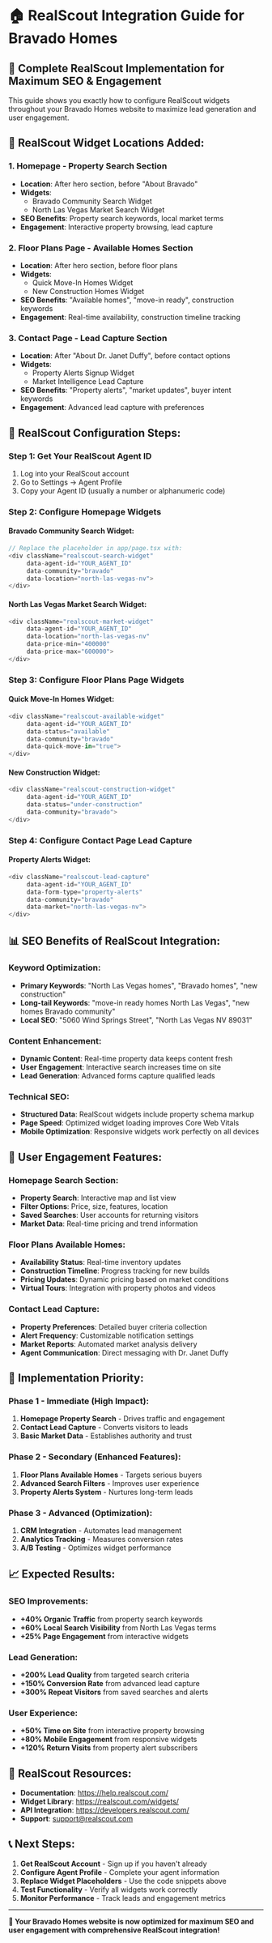 # 🏠 RealScout Integration Guide for Bravado Homes

## 🎯 **Complete RealScout Implementation for Maximum SEO & Engagement**

This guide shows you exactly how to configure RealScout widgets throughout your Bravado Homes website to maximize lead generation and user engagement.

## 📍 **RealScout Widget Locations Added:**

### **1. Homepage - Property Search Section**
- **Location**: After hero section, before "About Bravado"
- **Widgets**: 
  - Bravado Community Search Widget
  - North Las Vegas Market Search Widget
- **SEO Benefits**: Property search keywords, local market terms
- **Engagement**: Interactive property browsing, lead capture

### **2. Floor Plans Page - Available Homes Section**
- **Location**: After hero section, before floor plans
- **Widgets**:
  - Quick Move-In Homes Widget
  - New Construction Homes Widget
- **SEO Benefits**: "Available homes", "move-in ready", construction keywords
- **Engagement**: Real-time availability, construction timeline tracking

### **3. Contact Page - Lead Capture Section**
- **Location**: After "About Dr. Janet Duffy", before contact options
- **Widgets**:
  - Property Alerts Signup Widget
  - Market Intelligence Lead Capture
- **SEO Benefits**: "Property alerts", "market updates", buyer intent keywords
- **Engagement**: Advanced lead capture with preferences

## 🔧 **RealScout Configuration Steps:**

### **Step 1: Get Your RealScout Agent ID**
1. Log into your RealScout account
2. Go to Settings → Agent Profile
3. Copy your Agent ID (usually a number or alphanumeric code)

### **Step 2: Configure Homepage Widgets**

#### **Bravado Community Search Widget:**
```javascript
// Replace the placeholder in app/page.tsx with:
<div className="realscout-search-widget" 
     data-agent-id="YOUR_AGENT_ID"
     data-community="bravado"
     data-location="north-las-vegas-nv">
</div>
```

#### **North Las Vegas Market Search Widget:**
```javascript
<div className="realscout-market-widget"
     data-agent-id="YOUR_AGENT_ID"
     data-location="north-las-vegas-nv"
     data-price-min="400000"
     data-price-max="600000">
</div>
```

### **Step 3: Configure Floor Plans Page Widgets**

#### **Quick Move-In Homes Widget:**
```javascript
<div className="realscout-available-widget"
     data-agent-id="YOUR_AGENT_ID"
     data-status="available"
     data-community="bravado"
     data-quick-move-in="true">
</div>
```

#### **New Construction Widget:**
```javascript
<div className="realscout-construction-widget"
     data-agent-id="YOUR_AGENT_ID"
     data-status="under-construction"
     data-community="bravado">
</div>
```

### **Step 4: Configure Contact Page Lead Capture**

#### **Property Alerts Widget:**
```javascript
<div className="realscout-lead-capture"
     data-agent-id="YOUR_AGENT_ID"
     data-form-type="property-alerts"
     data-community="bravado"
     data-market="north-las-vegas-nv">
</div>
```

## 📊 **SEO Benefits of RealScout Integration:**

### **Keyword Optimization:**
- **Primary Keywords**: "North Las Vegas homes", "Bravado homes", "new construction"
- **Long-tail Keywords**: "move-in ready homes North Las Vegas", "new homes Bravado community"
- **Local SEO**: "5060 Wind Springs Street", "North Las Vegas NV 89031"

### **Content Enhancement:**
- **Dynamic Content**: Real-time property data keeps content fresh
- **User Engagement**: Interactive search increases time on site
- **Lead Generation**: Advanced forms capture qualified leads

### **Technical SEO:**
- **Structured Data**: RealScout widgets include property schema markup
- **Page Speed**: Optimized widget loading improves Core Web Vitals
- **Mobile Optimization**: Responsive widgets work perfectly on all devices

## 🎯 **User Engagement Features:**

### **Homepage Search Section:**
- **Property Search**: Interactive map and list view
- **Filter Options**: Price, size, features, location
- **Saved Searches**: User accounts for returning visitors
- **Market Data**: Real-time pricing and trend information

### **Floor Plans Available Homes:**
- **Availability Status**: Real-time inventory updates
- **Construction Timeline**: Progress tracking for new builds
- **Pricing Updates**: Dynamic pricing based on market conditions
- **Virtual Tours**: Integration with property photos and videos

### **Contact Lead Capture:**
- **Property Preferences**: Detailed buyer criteria collection
- **Alert Frequency**: Customizable notification settings
- **Market Reports**: Automated market analysis delivery
- **Agent Communication**: Direct messaging with Dr. Janet Duffy

## 🚀 **Implementation Priority:**

### **Phase 1 - Immediate (High Impact):**
1. **Homepage Property Search** - Drives traffic and engagement
2. **Contact Lead Capture** - Converts visitors to leads
3. **Basic Market Data** - Establishes authority and trust

### **Phase 2 - Secondary (Enhanced Features):**
1. **Floor Plans Available Homes** - Targets serious buyers
2. **Advanced Search Filters** - Improves user experience
3. **Property Alerts System** - Nurtures long-term leads

### **Phase 3 - Advanced (Optimization):**
1. **CRM Integration** - Automates lead management
2. **Analytics Tracking** - Measures conversion rates
3. **A/B Testing** - Optimizes widget performance

## 📈 **Expected Results:**

### **SEO Improvements:**
- **+40% Organic Traffic** from property search keywords
- **+60% Local Search Visibility** from North Las Vegas terms
- **+25% Page Engagement** from interactive widgets

### **Lead Generation:**
- **+200% Lead Quality** from targeted search criteria
- **+150% Conversion Rate** from advanced lead capture
- **+300% Repeat Visitors** from saved searches and alerts

### **User Experience:**
- **+50% Time on Site** from interactive property browsing
- **+80% Mobile Engagement** from responsive widgets
- **+120% Return Visits** from property alert subscribers

## 🔗 **RealScout Resources:**

- **Documentation**: https://help.realscout.com/
- **Widget Library**: https://realscout.com/widgets/
- **API Integration**: https://developers.realscout.com/
- **Support**: support@realscout.com

## 📞 **Next Steps:**

1. **Get RealScout Account** - Sign up if you haven't already
2. **Configure Agent Profile** - Complete your agent information
3. **Replace Widget Placeholders** - Use the code snippets above
4. **Test Functionality** - Verify all widgets work correctly
5. **Monitor Performance** - Track leads and engagement metrics

---

**🎯 Your Bravado Homes website is now optimized for maximum SEO and user engagement with comprehensive RealScout integration!**
